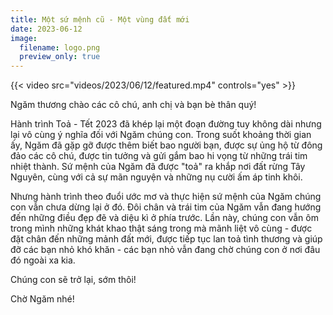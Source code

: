 ```yaml
---
title: Một sứ mệnh cũ - Một vùng đất mới
date: 2023-06-12
image:
  filename: logo.png
  preview_only: true
---
```


{{< video src="videos/2023/06/12/featured.mp4" controls="yes" >}}

Ngăm thương chào các cô chú, anh chị và bạn bè thân quý!

Hành trình Toả - Tết 2023 đã khép lại một đoạn đường tuy không dài nhưng lại vô cùng ý nghĩa đối với Ngăm chúng con. Trong suốt khoảng thời gian ấy, Ngăm đã gặp gỡ được thêm biết bao người bạn, được sự ủng hộ từ đông đảo các cô chú, được tin tưởng và gửi gắm bao hi vọng từ những trái tim nhiệt thành. Sứ mệnh của Ngăm đã được "toả" ra khắp nơi đất rừng Tây Nguyên, cùng với cả sự mãn nguyện và những nụ cười ấm áp tinh khôi.

Nhưng hành trình theo đuổi ước mơ và thực hiện sứ mệnh của Ngăm chúng con vẫn chưa dừng lại ở đó. Đôi chân và trái tim của Ngăm vẫn đang hướng đến những điều đẹp đẽ và diệu kì ở phía trước. Lần này, chúng con vẫn ôm trong mình những khát khao thật sáng trong mà mãnh liệt vô cùng - được đặt chân đến những mảnh đất mới, được tiếp tục lan toả tình thương và giúp đỡ các bạn nhỏ khó khăn - các bạn nhỏ vẫn đang chờ chúng con ở nơi đâu đó ngoài xa kia.

Chúng con sẽ trở lại, sớm thôi!

Chờ Ngăm nhé! 
